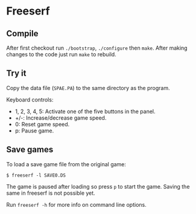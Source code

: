 Freeserf
========

Compile
-------
After first checkout run `./bootstrap`, `./configure` then `make`. After making changes to the code just run `make` to rebuild.


Try it
------
Copy the data file (`SPAE.PA`) to the same directory as the program.

Keyboard controls:

* 1, 2, 3, 4, 5: Activate one of the five buttons in the panel.
* +/-: Increase/decrease game speed.
* 0: Reset game speed.
* p: Pause game.


Save games
----------
To load a save game file from the original game:

`$ freeserf -l SAVE0.DS`

The game is paused after loading so press `p` to start the game. Saving the same in freeserf is not possible yet.

Run `freeserf -h` for more info on command line options.

